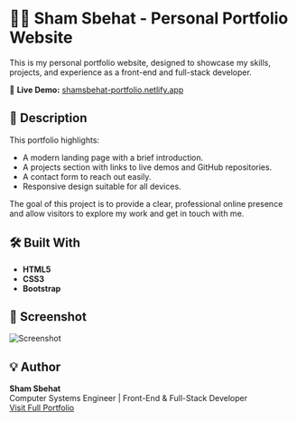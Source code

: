 # 👩‍💻 Sham Sbehat - Personal Portfolio Website

This is my personal portfolio website, designed to showcase my skills, projects, and experience as a front-end and full-stack developer.

🔗 **Live Demo:** [shamsbehat-portfolio.netlify.app](https://shamsbehat-portfolio.netlify.app/)

## 📝 Description

This portfolio highlights:

- A modern landing page with a brief introduction.
- A projects section with links to live demos and GitHub repositories.
- A contact form to reach out easily.
- Responsive design suitable for all devices.

The goal of this project is to provide a clear, professional online presence and allow visitors to explore my work and get in touch with me.

## 🛠️ Built With

- **HTML5**
- **CSS3**
- **Bootstrap**

## 📸 Screenshot

![Screenshot](https://i.imgur.com/6sUNeAf.png) 

## 💡 Author

**Sham Sbehat**  
Computer Systems Engineer | Front-End & Full-Stack Developer  
[Visit Full Portfolio](https://sham-sbehat.github.io/MyPortfolio/)
